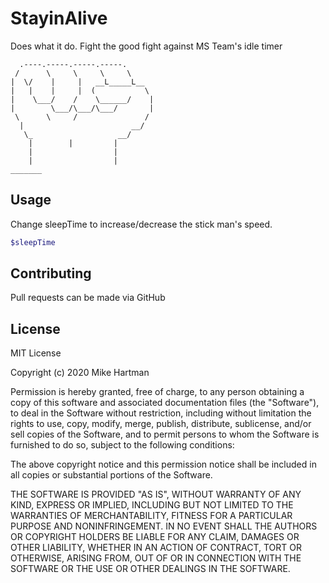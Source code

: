 # StayinAlive

Does what it do. Fight the good fight against MS Team's idle timer

```
  .----.-----.-----.-----.
 /      \     \     \     \
|  \/    |     |   __L_____L__
|   |    |     |  (           \
|    \___/    /    \______/    |
|        \___/\___/\___/       |
 \      \     /               /
  |                        __/
   \_                   __/
    |        |         |
    |                  |
    |                  |
_______                    
```




## Usage
Change sleepTime to increase/decrease the stick man's speed.
```PowerShell
$sleepTime
```

## Contributing
Pull requests can be made via GitHub

## License
MIT License

Copyright (c) 2020 Mike Hartman

Permission is hereby granted, free of charge, to any person obtaining a copy
of this software and associated documentation files (the "Software"), to deal
in the Software without restriction, including without limitation the rights
to use, copy, modify, merge, publish, distribute, sublicense, and/or sell
copies of the Software, and to permit persons to whom the Software is
furnished to do so, subject to the following conditions:

The above copyright notice and this permission notice shall be included in all
copies or substantial portions of the Software.

THE SOFTWARE IS PROVIDED "AS IS", WITHOUT WARRANTY OF ANY KIND, EXPRESS OR
IMPLIED, INCLUDING BUT NOT LIMITED TO THE WARRANTIES OF MERCHANTABILITY,
FITNESS FOR A PARTICULAR PURPOSE AND NONINFRINGEMENT. IN NO EVENT SHALL THE
AUTHORS OR COPYRIGHT HOLDERS BE LIABLE FOR ANY CLAIM, DAMAGES OR OTHER
LIABILITY, WHETHER IN AN ACTION OF CONTRACT, TORT OR OTHERWISE, ARISING FROM,
OUT OF OR IN CONNECTION WITH THE SOFTWARE OR THE USE OR OTHER DEALINGS IN THE
SOFTWARE.
